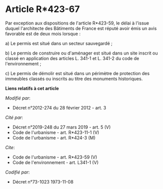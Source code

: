 # Article R*423-67

Par exception aux dispositions de l'article R*423-59, le délai à l'issue duquel l'architecte des Bâtiments de France est
réputé avoir émis un avis favorable est de deux mois lorsque : 

a) Le permis est situé dans un secteur sauvegardé ; 

b) Le permis de construire ou d'aménager est situé dans un site inscrit ou classé en application des articles L. 341-1 et L.
341-2 du code de l'environnement ; 

c) Le permis de démolir est situé dans un périmètre de protection des immeubles classés ou inscrits au titre des monuments
historiques.

**Liens relatifs à cet article**

_Modifié par_:

  - Décret n°2012-274 du 28 février 2012 - art. 3

_Cité par_:

  - Décret n°2019-248 du 27 mars 2019 - art. 5 (V)
  - Code de l'urbanisme - art. R*423-11-1 (V)
  - Code de l'urbanisme - art. R*424-3 (M)

_Cite_:

  - Code de l'urbanisme - art. R*423-59 (V)
  - Code de l'environnement - art. L341-1 (V)

_Codifié par_:

  - Décret n°73-1023 1973-11-08
